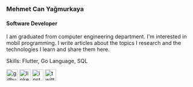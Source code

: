 ### Mehmet Can Yağmurkaya
#### Software Developer

I am graduated from computer engineering department. I'm interested in mobil programming. I write articles about the topics I research and the technologies I learn and share them here.

Skills: Flutter, Go Language, SQL



[<img src='https://cdn.jsdelivr.net/npm/simple-icons@3.0.1/icons/github.svg' alt='github' height='30'>](https://github.com/mcanyk)  [<img src='https://cdn.jsdelivr.net/npm/simple-icons@3.0.1/icons/linkedin.svg' alt='linkedin' height='30'>](https://tr.linkedin.com/in/mcanykaya/)  [<img src='https://cdn.jsdelivr.net/npm/simple-icons@3.0.1/icons/instagram.svg' alt='instagram' height='30'>](https://www.instagram.com/mcanykaya)  [<img src='https://cdn.jsdelivr.net/npm/simple-icons@3.0.1/icons/twitter.svg' alt='twitter' height='30'>](https://twitter.com/mcanyk)
